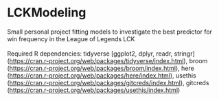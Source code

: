 # LCKModeling
Small personal project fitting models to investigate the best predictor for win frequency in the League of Legends LCK
\
\
Required R dependencies: tidyverse [ggplot2, dplyr, readr, stringr] (https://cran.r-project.org/web/packages/tidyverse/index.html), 
broom (https://cran.r-project.org/web/packages/broom/index.html), 
here (https://cran.r-project.org/web/packages/here/index.html), 
usethis (https://cran.r-project.org/web/packages/gitcreds/index.html), 
gitcreds (https://cran.r-project.org/web/packages/usethis/index.html)
